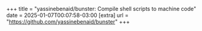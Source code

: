 +++
title = "yassinebenaid/bunster: Compile shell scripts to machine code"
date = 2025-01-07T00:07:58-03:00
[extra]
url = "https://github.com/yassinebenaid/bunster"
+++
